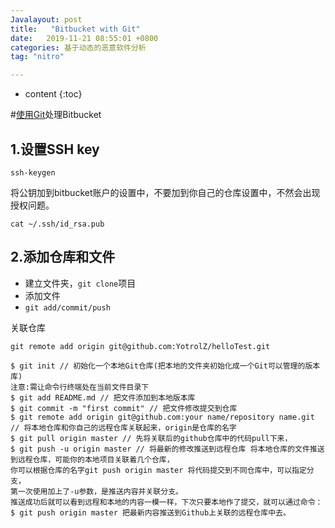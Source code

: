 ```yaml
---
Javalayout: post
title:   "Bitbucket with Git"
date:   2019-11-21 08:55:01 +0800
categories: 基于动态的恶意软件分析
tag: "nitro"

---
```


* content
{:toc}




#[使用Git](https://juejin.im/post/5c2ecd3e6fb9a049ef26b6c4)处理Bitbucket

## 1.设置SSH key

```shell
ssh-keygen
```

将公钥加到bitbucket账户的设置中，不要加到你自己的仓库设置中，不然会出现授权问题。

```shell
cat ~/.ssh/id_rsa.pub
```



## 2.添加仓库和文件

* 建立文件夹，`git clone`项目
* 添加文件
* `git add/commit/push`

关联仓库

```shell
git remote add origin git@github.com:YotrolZ/helloTest.git
```

```shell
$ git init // 初始化一个本地Git仓库(把本地的文件夹初始化成一个Git可以管理的版本库)
注意:需让命令行终端处在当前文件目录下
$ git add README.md // 把文件添加到本地版本库
$ git commit -m "first commit" // 把文件修改提交到仓库
$ git remote add origin git@github.com:your name/repository name.git // 将本地仓库和你自己的远程仓库关联起来，origin是仓库的名字
$ git pull origin master // 先将关联后的github仓库中的代码pull下来，
$ git push -u origin master // 将最新的修改推送到远程仓库 将本地仓库的文件推送到远程仓库，可能你的本地项目关联着几个仓库，
你可以根据仓库的名字git push origin master 将代码提交到不同仓库中，可以指定分支，
第一次使用加上了-u参数，是推送内容并关联分支。
推送成功后就可以看到远程和本地的内容一模一样，下次只要本地作了提交，就可以通过命令：
$ git push origin master 把最新内容推送到Github上关联的远程仓库中去。
```

